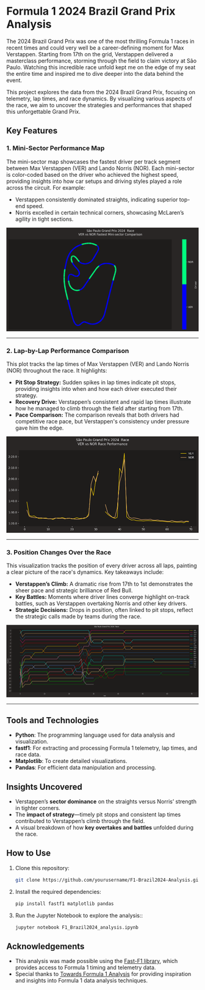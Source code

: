 # Formula 1 2024 Brazil Grand Prix Analysis

The 2024 Brazil Grand Prix was one of the most thrilling Formula 1 races in recent times and could very well be a career-defining moment for Max Verstappen. Starting from 17th on the grid, Verstappen delivered a masterclass performance, storming through the field to claim victory at São Paulo. Watching this incredible race unfold kept me on the edge of my seat the entire time and inspired me to dive deeper into the data behind the event.

This project explores the data from the 2024 Brazil Grand Prix, focusing on telemetry, lap times, and race dynamics. By visualizing various aspects of the race, we aim to uncover the strategies and performances that shaped this unforgettable Grand Prix.

## Key Features

### 1. Mini-Sector Performance Map
The mini-sector map showcases the fastest driver per track segment between Max Verstappen (VER) and Lando Norris (NOR). Each mini-sector is color-coded based on the driver who achieved the highest speed, providing insights into how car setups and driving styles played a role across the circuit. For example:
- Verstappen consistently dominated straights, indicating superior top-end speed.
- Norris excelled in certain technical corners, showcasing McLaren’s agility in tight sections.

![Mini-Sector Performance Map](race_minisec.png)

---

### 2. Lap-by-Lap Performance Comparison
This plot tracks the lap times of Max Verstappen (VER) and Lando Norris (NOR) throughout the race. It highlights:
- **Pit Stop Strategy:** Sudden spikes in lap times indicate pit stops, providing insights into when and how each driver executed their strategy.
- **Recovery Drive:** Verstappen’s consistent and rapid lap times illustrate how he managed to climb through the field after starting from 17th.
- **Pace Comparison:** The comparison reveals that both drivers had competitive race pace, but Verstappen's consistency under pressure gave him the edge.

![Race Performance Comparison](race_performance.png)

---

### 3. Position Changes Over the Race
This visualization tracks the position of every driver across all laps, painting a clear picture of the race's dynamics. Key takeaways include:
- **Verstappen’s Climb:** A dramatic rise from 17th to 1st demonstrates the sheer pace and strategic brilliance of Red Bull.
- **Key Battles:** Moments where driver lines converge highlight on-track battles, such as Verstappen overtaking Norris and other key drivers.
- **Strategic Decisions:** Drops in position, often linked to pit stops, reflect the strategic calls made by teams during the race.

![Position Changes](race_pos_data.png)

---

## Tools and Technologies
- **Python**: The programming language used for data analysis and visualization.
- **fastf1**: For extracting and processing Formula 1 telemetry, lap times, and race data.
- **Matplotlib**: To create detailed visualizations.
- **Pandas**: For efficient data manipulation and processing.

## Insights Uncovered
- Verstappen’s **sector dominance** on the straights versus Norris’ strength in tighter corners.
- The **impact of strategy**—timely pit stops and consistent lap times contributed to Verstappen’s climb through the field.
- A visual breakdown of how **key overtakes and battles** unfolded during the race.

## How to Use
1. Clone this repository:
   ```bash
   git clone https://github.com/yourusername/F1-Brazil2024-Analysis.git

2. Install the required dependencies:
   ```bash
   pip install fastf1 matplotlib pandas

2. Run the Jupyter Notebook to explore the analysis::
   ```bash
   jupyter notebook F1_Brazil2024_analysis.ipynb

## Acknowledgements 
- This analysis was made possible using the [Fast-F1 library](https://github.com/theOehrly/Fast-F1), which provides access to Formula 1 timing and telemetry data.
- Special thanks to [Towards Formula 1 Analysis](https://medium.com/towards-formula-1-analysis) for providing inspiration and insights into Formula 1 data analysis techniques.
